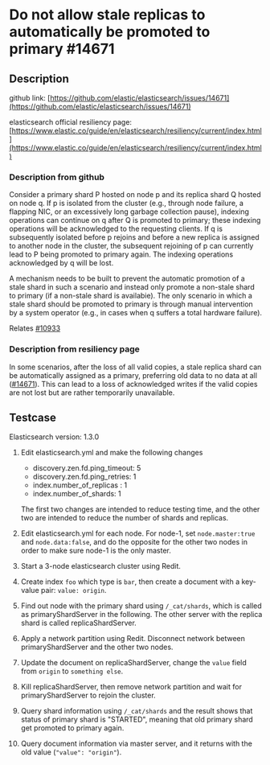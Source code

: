 # Do not allow stale replicas to automatically be promoted to primary #14671

## Description

github link: [https://github.com/elastic/elasticsearch/issues/14671](https://github.com/elastic/elasticsearch/issues/14671)

elasticsearch official resiliency page: [https://www.elastic.co/guide/en/elasticsearch/resiliency/current/index.html](https://www.elastic.co/guide/en/elasticsearch/resiliency/current/index.html)

### Description from github

Consider a primary shard P hosted on node p and its replica shard Q hosted on node q. 
If p is isolated from the cluster (e.g., through node failure, a flapping NIC, or an excessively long garbage collection pause), 
indexing operations can continue on q after Q is promoted to primary; 
these indexing operations will be acknowledged to the requesting clients. 
If q is subsequently isolated before p rejoins and before a new replica is assigned to another node in the cluster, 
the subsequent rejoining of p can currently lead to P being promoted to primary again. 
The indexing operations acknowledged by q will be lost.

A mechanism needs to be built to prevent the automatic promotion of a stale shard in such a scenario and instead only promote a non-stale shard to primary (if a non-stale shard is availabie). 
The only scenario in which a stale shard should be promoted to primary is through manual intervention by a system operator (e.g., in cases when q suffers a total hardware failure).

Relates [#10933](https://github.com/elastic/elasticsearch/issues/10933)

### Description from resiliency page

In some scenarios, after the loss of all valid copies, a stale replica shard can be automatically assigned as a primary, preferring old data to no data at all ([#14671](https://github.com/elastic/elasticsearch/issues/14671)). 
This can lead to a loss of acknowledged writes if the valid copies are not lost but are rather temporarily unavailable.

## Testcase

Elasticsearch version: 1.3.0

1. Edit elasticsearch.yml and make the following changes

   - discovery.zen.fd.ping_timeout: 5
   - discovery.zen.fd.ping_retries: 1
   - index.number_of_replicas : 1
   - index.number_of_shards: 1

   The first two changes are intended to reduce testing time, and the other two are intended to reduce the number of shards and replicas.

2. Edit elasticsearch.yml for each node.
   For node-1, set `node.master:true` and `node.data:false`, and do the opposite for the other two nodes in order to make sure node-1 is the only master.

3. Start a 3-node elasticsearch cluster using Redit.

4. Create index `foo` which type is `bar`, then create a document with a key-value pair: `value: origin`.

5. Find out node with the primary shard using `/_cat/shards`, which is called as primaryShardServer in the following. 
   The other server with the replica shard is called replicaShardServer.

6. Apply a network partition using Redit. Disconnect network between primaryShardServer and the other two nodes.

7. Update the document on replicaShardServer, change the `value` field from `origin` to `something else`.

8. Kill replicaShardServer, then remove network partition and wait for primaryShardServer to rejoin the cluster.

9. Query shard information using `/_cat/shards` and the result shows that status of primary shard is "STARTED",
   meaning that old primary shard get promoted to primary again.

10. Query document information via master server, and it returns with the old value (`"value": "origin"`).